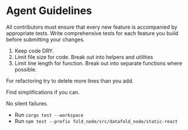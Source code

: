 # Agent Guidelines

All contributors must ensure that every new feature is accompanied by appropriate tests. Write comprehensive tests for each feature you build before submitting your changes.

1. Keep code DRY.
2. Limit file size for code.  Break out into helpers and utilities
3. Limit line length for function.  Break out into separate functions where possible.

For refactoring try to delete more lines than you add.

Find simplifications if you can.

No silent failures.

- Run `cargo test --workspace`
- Run `npm test --prefix fold_node/src/datafold_node/static-react`
